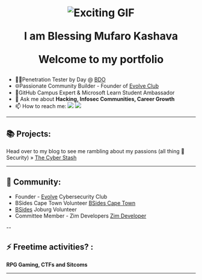 <h1 align="center"> 

![Exciting GIF](https://i.giphy.com/media/v1.Y2lkPTc5MGI3NjExMXQ4c2d0a2NjYnNwMnVoZDNzZG5iY3I2cmVyMnUwMTZoaWQwb2ljdCZlcD12MV9pbnRlcm5hbF9naWZfYnlfaWQmY3Q9Zw/GRPy8MKag9U1U88hzY/giphy.gif)

I am Blessing Mufaro Kashava
    
Welcome to my portfolio</h1>
- 🧑‍💻Penetration Tester by Day @ [BDO](http://bdo.co.zw/)
- 🌐Passionate Community Builder - Founder of [Evolve Club](https://thecyberstash.hashnode.dev/introducing-the-evolve-club)
- 🚩GitHub Campus Expert & Microsoft Learn Student Ambassador
- 💬 Ask me about **Hacking, Infosec Communities, Career Growth**
- 📫 How to reach me:
<a href="https://twitter.com/blessing_mufaro"><img src="https://img.shields.io/badge/Twitter-%231DA1F2.svg?style=for-the-badge&logo=Twitter&logoColor=white"></a>
<a href="https://linkedin.com/in/blessing-mufaro-kashava"><img src="https://img.shields.io/badge/linkedin-%230077B5.svg?style=for-the-badge&logo=linkedin&logoColor=white"></a>
---
## 📚 Projects: 

Head over to my blog to see me rambling about my passions (all thing 🔐Security) » [The Cyber Stash](https://thecyberstash.hashnode.dev/)

---

## 👫 Community:
- Founder - [Evolve](https://www.linkedin.com/posts/blessing-mufaro-kashava_attention-infosec-community-after-operating-activity-7190985106386206720-mQYn?utm_source=share&utm_medium=member_desktop) Cybersecurity Club
- BSides Cape Town Volunteer [BSides Cape Town](https://bsidescapetown.co.za/conference/Bsides-Cape-Town-Volt-Post/)
- [BSides](https://bsidesjoburg.co.za/) Joburg Volunteer
- Committee Member - Zim Developers [Zim Developer](https://zimdevelopers.org/)

--

## ⚡ Freetime activities? :

**RPG Gaming, CTFs and Sitcoms**

---
